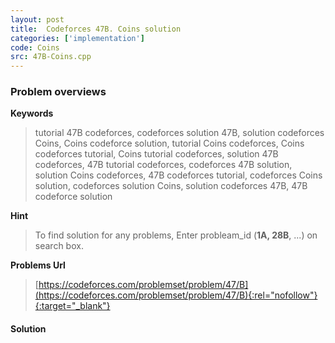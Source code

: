 ```yaml
---
layout: post
title:  Codeforces 47B. Coins solution
categories: ['implementation']
code: Coins
src: 47B-Coins.cpp
---
```

### **Problem overviews**

**Keywords**
> tutorial 47B codeforces, codeforces solution 47B, solution codeforces Coins, Coins codeforce solution, tutorial Coins codeforces, Coins codeforces tutorial, Coins tutorial codeforces, solution 47B codeforces, 47B tutorial codeforces, codeforces 47B solution, solution Coins codeforces, 47B codeforces tutorial, codeforces Coins solution, codeforces solution Coins, solution codeforces 47B, 47B codeforce solution

**Hint**
> To find solution for any problems, Enter probleam_id (**1A, 28B**, ...) on search box. 

**Problems Url**
> [https://codeforces.com/problemset/problem/47/B](https://codeforces.com/problemset/problem/47/B){:rel="nofollow"}{:target="_blank"}

#### **Solution**



